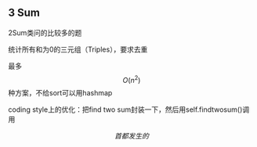 ## 3 Sum


2Sum类问的比较多的题

统计所有和为0的三元组（Triples），要求去重

最多$$O(n^2)$$种方案，不给sort可以用hashmap

coding style上的优化：把find two sum封装一下，然后用self.findtwosum\(\)调用


$$
首都发生的
$$





